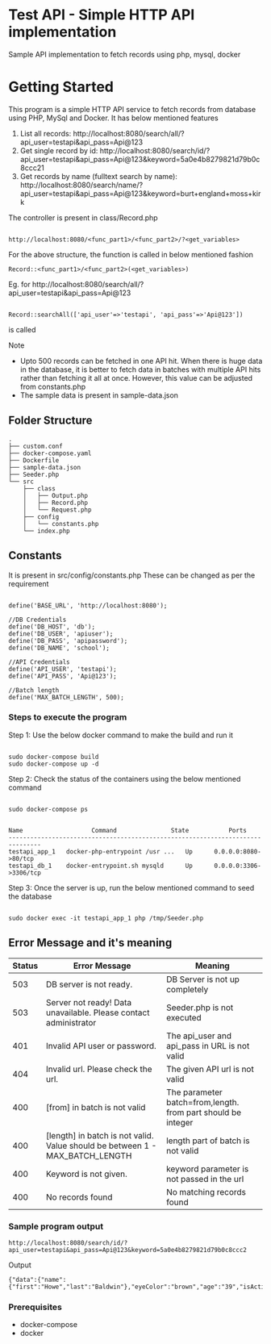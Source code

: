 # Test API - Simple HTTP API implementation
Sample API implementation to fetch records using php, mysql, docker

# Getting Started

This program is a simple HTTP API service to fetch records from database using PHP, MySql and Docker. It has below mentioned features

1. List all records: http://localhost:8080/search/all/?api_user=testapi&api_pass=Api@123
2. Get single record by id: http://localhost:8080/search/id/?api_user=testapi&api_pass=Api@123&keyword=5a0e4b8279821d79b0c8ccc21
3. Get records by name (fulltext search by name): http://localhost:8080/search/name/?api_user=testapi&api_pass=Api@123&keyword=burt+england+moss+kirk

The controller is present in class/Record.php
```

http://localhost:8080/<func_part1>/<func_part2>/?<get_variables>
```

For the above structure, the function is called in below mentioned fashion
```
Record::<func_part1>/<func_part2>(<get_variables>) 
```
Eg. for http://localhost:8080/search/all/?api_user=testapi&api_pass=Api@123

```

Record::searchAll(['api_user'=>'testapi', 'api_pass'=>'Api@123']) 
```
is called

Note 
 - Upto 500 records can be fetched in one API hit. When there is huge data in the database, it is better to fetch data in batches with multiple API hits rather than fetching it all at once. However, this value can be adjusted from constants.php
 - The sample data is present in sample-data.json

## Folder Structure

```
.
├── custom.conf
├── docker-compose.yaml
├── Dockerfile
├── sample-data.json
├── Seeder.php
└── src
    ├── class
    │   ├── Output.php
    │   ├── Record.php
    │   └── Request.php
    ├── config
    │   └── constants.php
    └── index.php
```

## Constants
It is present in src/config/constants.php
These can be changed as per the requirement

```

define('BASE_URL', 'http://localhost:8080');

//DB Credentials
define('DB_HOST', 'db');
define('DB_USER', 'apiuser');
define('DB_PASS', 'apipassword');
define('DB_NAME', 'school');

//API Credentials
define('API_USER', 'testapi');
define('API_PASS', 'Api@123');

//Batch length
define('MAX_BATCH_LENGTH', 500);
```

### Steps to execute the program

Step 1: Use the below docker command to make the build and run it
```

sudo docker-compose build
sudo docker-compose up -d
```
Step 2: Check the status of the containers using the below mentioned command
```

sudo docker-compose ps
```
```

Name                   Command               State           Ports          
-------------------------------------------------------------------------------
testapi_app_1   docker-php-entrypoint /usr ...   Up      0.0.0.0:8080->80/tcp   
testapi_db_1    docker-entrypoint.sh mysqld      Up      0.0.0.0:3306->3306/tcp
```
Step 3: Once the server is up, run the below mentioned command to seed the database
```

sudo docker exec -it testapi_app_1 php /tmp/Seeder.php
```
## Error Message and it's meaning

|Status | Error Message | Meaning |
|-------| --------------| --------|
| 503 | DB server is not ready. | DB Server is not up completely |
| 503 | Server not ready! Data unavailable. Please contact administrator | Seeder.php is not executed |
| 401 | Invalid API user or password. | The api_user and api_pass in URL is not valid |
| 404 | Invalid url. Please check the url. | The given API url is not valid |
| 400 | [from] in batch is not valid | The parameter batch=from,length. from part should be integer |
| 400 | [length] in batch is not valid. Value should be between 1 - MAX_BATCH_LENGTH | length part of batch is not valid |
| 400 | Keyword is not given. | keyword parameter is not passed in the url |
| 400 | No records found | No matching records found |


### Sample program output
```
http://localhost:8080/search/id/?api_user=testapi&api_pass=Api@123&keyword=5a0e4b8279821d79b0c8ccc2
```
Output
```
{"data":{"name":{"first":"Howe","last":"Baldwin"},"eyeColor":"brown","age":"39","isActive":false,"_id":"5a0e4b8279821d79b0c8ccc2"},"status":"success"}
```
### Prerequisites

- docker-compose
- docker

